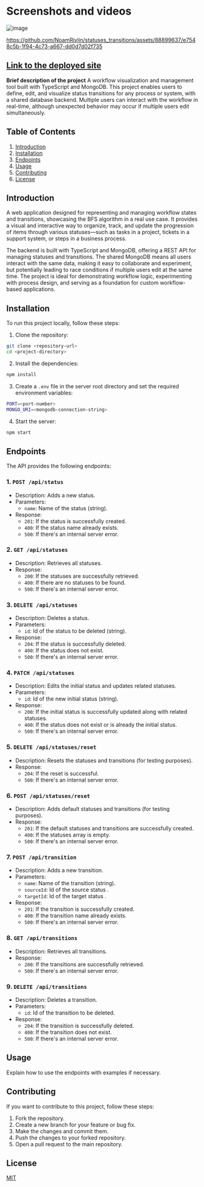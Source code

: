 # Screenshots and videos
![image](https://github.com/NoamRivlin/statuses_transitions/assets/88899637/7d916c24-956c-4aae-b59c-fff8f1e0708a)

https://github.com/NoamRivlin/statuses_transitions/assets/88899637/e7548c5b-1f94-4c73-a667-dd0d7d02f735

## [Link to the deployed site](https://statuses-transitions-client.onrender.com)

**Brief description of the project**
A workflow visualization and management tool built with TypeScript and MongoDB.
This project enables users to define, edit, and visualize status transitions for any process or system, with a shared database backend.
Multiple users can interact with the workflow in real-time, although unexpected behavior may occur if multiple users edit simultaneously.


## Table of Contents

1. [Introduction](#introduction)
2. [Installation](#installation)
3. [Endpoints](#endpoints)
4. [Usage](#usage)
5. [Contributing](#contributing)
6. [License](#license)

## Introduction

A web application designed for representing and managing workflow states and transitions, showcasing the BFS algorithm in a real use case.
It provides a visual and interactive way to organize, track, and update the progression of items through various statuses—such as tasks in a project, tickets in a support system, or steps in a business process.

The backend is built with TypeScript and MongoDB, offering a REST API for managing statuses and transitions.
The shared MongoDB means all users interact with the same data, making it easy to collaborate and experiment, but potentially leading to race conditions if multiple users edit at the same time. The project is ideal for demonstrating workflow logic, experimenting with process design, and serving as a foundation for custom workflow-based applications.

## Installation

To run this project locally, follow these steps:

1. Clone the repository:

```bash
git clone <repository-url>
cd <project-directory>
```

2. Install the dependencies:

```bash
npm install
```

3. Create a `.env` file in the server root directory and set the required environment variables:

```bash
PORT=<port-number>
MONGO_URI=<mongodb-connection-string>
```

4. Start the server:

```bash
npm start
```

## Endpoints

The API provides the following endpoints:

### 1. `POST /api/status`

- Description: Adds a new status.
- Parameters:
  - `name`: Name of the status (string).
- Response:
  - `201`: If the status is successfully created.
  - `400`: If the status name already exists.
  - `500`: If there's an internal server error.

### 2. `GET /api/statuses`

- Description: Retrieves all statuses.
- Response:
  - `200`: If the statuses are successfully retrieved.
  - `400`: If there are no statuses to be found.
  - `500`: If there's an internal server error.

### 3. `DELETE /api/statuses`

- Description: Deletes a status.
- Parameters:
  - `id`: Id of the status to be deleted (string).
- Response:
  - `204`: If the status is successfully deleted.
  - `400`: If the status does not exist.
  - `500`: If there's an internal server error.

### 4. `PATCH /api/statuses`

- Description: Edits the initial status and updates related statuses.
- Parameters:
  - `id`: Id of the new initial status (string).
- Response:
  - `200`: If the initial status is successfully updated along with related statuses.
  - `400`: If the status does not exist or is already the initial status.
  - `500`: If there's an internal server error.

### 5. `DELETE /api/statuses/reset`

- Description: Resets the statuses and transitions (for testing purposes).
- Response:
  - `204`: If the reset is successful.
  - `500`: If there's an internal server error.

### 6. `POST /api/statuses/reset`

- Description: Adds default statuses and transitions (for testing purposes).
- Response:
  - `201`: If the default statuses and transitions are successfully created.
  - `400`: If the statuses array is empty.
  - `500`: If there's an internal server error.

### 7. `POST /api/transition`

- Description: Adds a new transition.
- Parameters:
  - `name`: Name of the transition (string).
  - `sourceId`: Id of the source status .
  - `targetId`: Id of the target status .
- Response:
  - `201`: If the transition is successfully created.
  - `400`: If the transition name already exists.
  - `500`: If there's an internal server error.

### 8. `GET /api/transitions`

- Description: Retrieves all transitions.
- Response:
  - `200`: If the transitions are successfully retrieved.
  - `500`: If there's an internal server error.

### 9. `DELETE /api/transitions`

- Description: Deletes a transition.
- Parameters:
  - `id`: Id of the transition to be deleted.
- Response:
  - `204`: If the transition is successfully deleted.
  - `400`: If the transition does not exist.
  - `500`: If there's an internal server error.

## Usage

Explain how to use the endpoints with examples if necessary.

## Contributing

If you want to contribute to this project, follow these steps:

1. Fork the repository.
2. Create a new branch for your feature or bug fix.
3. Make the changes and commit them.
4. Push the changes to your forked repository.
5. Open a pull request to the main repository.

## License

[MIT](https://choosealicense.com/licenses/mit/)

